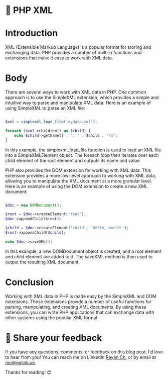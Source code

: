 # 📝 PHP XML
# Introduction
XML (Extensible Markup Language) is a popular format for storing and exchanging data. PHP provides a number of built-in functions and extensions that make it easy to work with XML data.

# Body
There are several ways to work with XML data in PHP. One common approach is to use the SimpleXML extension, which provides a simple and intuitive way to parse and manipulate XML data. Here is an example of using SimpleXML to parse an XML file:

```php

$xml = simplexml_load_file('mydata.xml');

foreach ($xml->children() as $child) {
    echo $child->getName() . ": " . $child . "\n";
}
```
In this example, the simplexml_load_file function is used to load an XML file into a SimpleXMLElement object. The foreach loop then iterates over each child element of the root element and outputs its name and value.

PHP also provides the DOM extension for working with XML data. This extension provides a more low-level approach to working with XML data, allowing you to manipulate the XML document at a more granular level. Here is an example of using the DOM extension to create a new XML document:

```php

$doc = new DOMDocument();

$root = $doc->createElement('root');
$doc->appendChild($root);

$child = $doc->createElement('child', 'Hello, world!');
$root->appendChild($child);

echo $doc->saveXML();
```
In this example, a new DOMDocument object is created, and a root element and child element are added to it. The saveXML method is then used to output the resulting XML document.

# Conclusion
Working with XML data in PHP is made easy by the SimpleXML and DOM extensions. These extensions provide a number of useful functions for parsing, manipulating, and creating XML documents. By using these extensions, you can write PHP applications that can exchange data with other systems using the popular XML format.
# 📣 Share your feedback

If you have any questions, comments, or feedback on this blog post, I'd love to hear from you! You can reach me on LinkedIn [Rayan Ch.](https://www.linkedin.com/in/rayan-ch-b787ab224/) or by email at [mo@gglink.uk](mailto:mo@gglink.uk).

Thanks for reading! 😊
